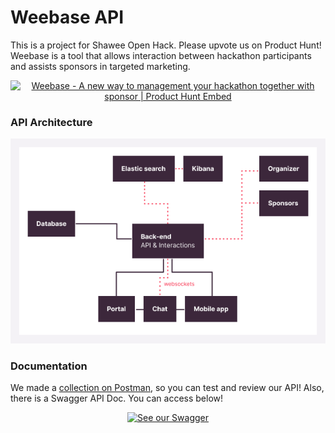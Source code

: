 # **Wee**base API
This is a project for Shawee Open Hack. Please upvote us on Product Hunt!
Weebase is a tool that allows interaction between hackathon participants and assists sponsors in targeted marketing.

<p align="center">
<a href="https://www.producthunt.com/posts/weebase?utm_source=badge-featured&utm_medium=badge&utm_souce=badge-weebase" target="_blank"><img src="https://api.producthunt.com/widgets/embed-image/v1/featured.svg?post_id=168675&theme=light" alt="Weebase - A new way to management your hackathon together with sponsor | Product Hunt Embed" style="width: 250px; height: 54px;" width="250px" height="54px" /></a>
</p>

### API Architecture
<p align="center">
<img alt="API Architecture" src="https://github.com/open-hack/back-end/blob/master/architecture.png?raw=true" >
</p>

### Documentation

We made a [collection on Postman](https://www.getpostman.com/collections/4ebd246554325cee4468 "Postman Collection"), so you can test and review our API!
Also, there is a Swagger API Doc. You can access below!

<p align="center">
<a href="https://weebase-test.herokuapp.com/static/">
  <img alt="See our Swagger" src="https://miro.medium.com/max/690/1*aKVg84SP5oPV9fwOnbl6yQ.png" height="60" >
</p>
